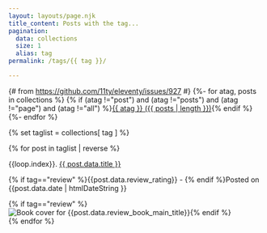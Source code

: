 ```yaml
---
layout: layouts/page.njk
title_content: Posts with the tag...
pagination:
  data: collections
  size: 1
  alias: tag
permalink: /tags/{{ tag }}/

---
```


{# from https://github.com/11ty/eleventy/issues/927 #}
{%- for atag, posts in collections %}
{% if (atag !="post") and (atag !="posts") and (atag !="page") and (atag !="all")  %}<a href="/tags/{{ atag }}" class="tagpill ft-size-normal {% if atag==tag %}tagpill_selected{% endif %}">{{ atag }}&nbsp;({{ posts | length }})</a>{% endif %}{%- endfor %}



<div class="grid_posts">
{% set taglist = collections[ tag ] %}

{% for post in taglist | reverse %}

<div class="fix-children grid_post_container grid_post_taglist summary_text {% if tag=="review" %}grid_post_taglist_review{% endif %}">

  <p class=" undecorate_link">{{loop.index}}. <a class="main_link" href="{{ post.url | url }}">{{ post.data.title }}</a><br></p>
  <p class="ft-size-small">{% if tag=="review" %}{{post.data.review_rating}} - {% endif %}Posted on {{post.data.date | htmlDateString }}</p>
  {% if tag=="review" %}<img loading="lazy" class="grid_post_bookimage" src="{{post.data.review_book_image_small_url | replace("upload/","upload/f_auto/")}}" alt="Book cover for {{post.data.review_book_main_title}}">{% endif %}

</div>
{% endfor %}
  
</div>